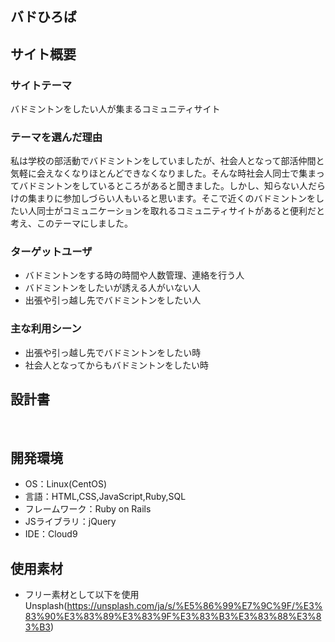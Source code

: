 # <!--ここにアプリ名を入力-->
## バドひろば
## サイト概要
### サイトテーマ
​バドミントンをしたい人が集まるコミュニティサイト
### テーマを選んだ理由
私は学校の部活動でバドミントンをしていましたが、社会人となって部活仲間と気軽に会えなくなりほとんどできなくなりました。そんな時社会人同士で集まってバドミントンをしているところがあると聞きました。しかし、知らない人だらけの集まりに参加しづらい人もいると思います。そこで近くのバドミントンをしたい人同士がコミュニケーションを取れるコミュニティサイトがあると便利だと考え、このテーマにしました。
### ターゲットユーザ
* バドミントンをする時の時間や人数管理、連絡を行う人
* バドミントンをしたいが誘える人がいない人
* 出張や引っ越し先でバドミントンをしたい人

### 主な利用シーン
* 出張や引っ越し先でバドミントンをしたい時
* 社会人となってからもバドミントンをしたい時

## 設計書
​
## 開発環境
- OS：Linux(CentOS)
- 言語：HTML,CSS,JavaScript,Ruby,SQL
- フレームワーク：Ruby on Rails
- JSライブラリ：jQuery
- IDE：Cloud9
​

## 使用素材
- フリー素材として以下を使用
 Unsplash(https://unsplash.com/ja/s/%E5%86%99%E7%9C%9F/%E3%83%90%E3%83%89%E3%83%9F%E3%83%B3%E3%83%88%E3%83%B3)